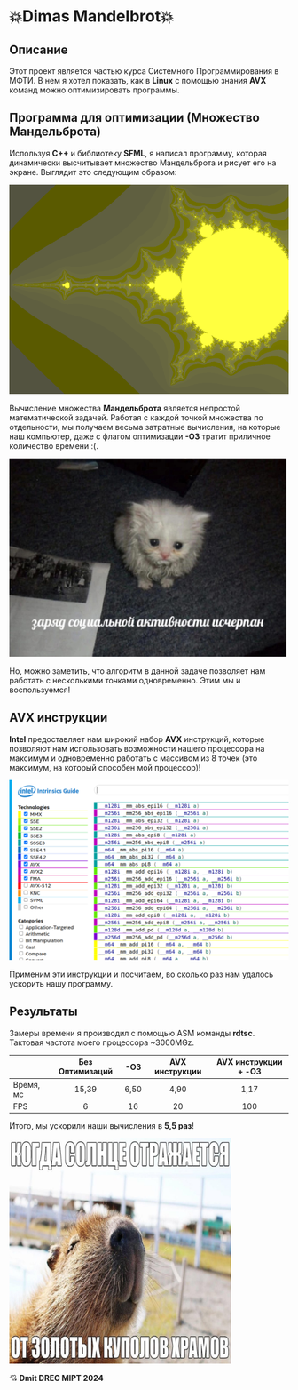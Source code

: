 # 💥Dimas Mandelbrot💥

## Описание

Этот проект является частью курса Системного Программирования в МФТИ.
В нем я хотел показать, как в **Linux** с помощью знания **AVX** команд можно оптимизировать программы.



## Программа для оптимизации (Множество Мандельброта)

Используя **C++** и библиотеку **SFML**, я написал программу, которая динамически высчитывает множество Мандельброта и рисует его на экране.
Выглядит это следующим образом:

<img src="assets/mandelbrot1.png" width="600">

Вычисление множества **Мандельброта** является непростой математической задачей. Работая с каждой точкой множества по отдельности, мы получаем весьма затратные вычисления, на которые наш компьютер, даже с флагом оптимизации **-О3** тратит приличное количество времени :(.

<img src="assets/sad.jpg" width="500">

Но, можно заметить, что алгоритм в данной задаче позволяет нам работать с несколькими точками одновременно. Этим мы и воспользуемся!

## AVX инструкции

**Intel** предоставляет нам широкий набор **AVX** инструкций, которые позволяют нам использовать возможности нашего процессора на максимум и одновременно работать с массивом из 8 точек (это максимум, на который способен мой процессор)!

<img src="assets/mandelbrot2.png" width="600">

Применим эти инструкции и посчитаем, во сколько раз нам удалось ускорить нашу программу.

## Результаты

Замеры времени я производил с помощью ASM команды **rdtsc**. Тактовая частота моего процессора ~3000MGz.

|           | Без Оптимизаций |  -O3 | AVX инструкции | AVX инструкции + -O3 |
|-----------|:---------------:|:----:|:--------------:|:--------------------:|
| Время, мс |      15,39      | 6,50 |      4,90      |         1,17         |
|    FPS    |        6        |  16  |       20       |          100         |

Итого, мы ускорили наши вычисления в **5,5 раз**!

<img src="assets/notsad.jpg" width="400">



💘 **Dmit DREC MIPT 2024**
